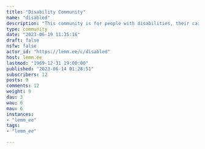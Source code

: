 ```yaml
---
title: "Disability Community" 
name: "disabled"
description: "This community is for people with disabilities, their carers, friends, and significant others."
type: community
date: "2023-06-19 11:35:16"
draft: false
nsfw: false
actor_id: "https://lemm.ee/c/disabled"
host: lemm.ee
lastmod: "1969-12-31 19:00:00"
published: "2023-06-14 01:28:51"
subscribers: 12
posts: 9
comments: 12
weight: 9
dau: 3
wau: 6
mau: 6
instances:
- "lemm_ee"
tags: 
- "lemm_ee"

---
```

